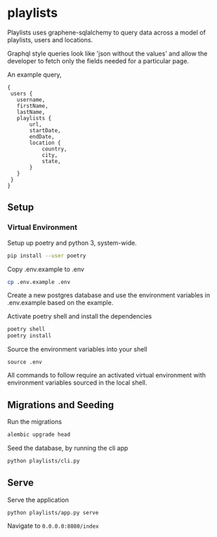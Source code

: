 # playlists

Playlists uses graphene-sqlalchemy to query data across a model of playlists, users and locations.

Graphql style queries look like 'json without the values' and allow the developer to fetch only the fields needed for a particular page.

An example query,
```
{
 users {
   username,
   firstName,
   lastName,
   playlists {
       url,
       startDate,
       endDate,
       location {
           country,
           city,
           state,
       }
   }
 }
}
```

## Setup

### Virtual Environment

Setup up poetry and python 3, system-wide.

```bash
pip install --user poetry
```

Copy .env.example to .env

```bash
cp .env.example .env
```

Create a new postgres database and use the environment variables in .env.example based on the example.

Activate poetry shell and install the dependencies

```bash
poetry shell
poetry install
```
Source the environment variables into your shell

`source .env`

All commands to follow require an activated virtual environment with environment variables sourced in the local shell.

## Migrations and Seeding

Run the migrations

```bash
alembic upgrade head
```

Seed the database, by running the cli app

```bash
python playlists/cli.py
```

## Serve

Serve the application

```bash
python playlists/app.py serve
```

Navigate to `0.0.0.0:8080/index`
